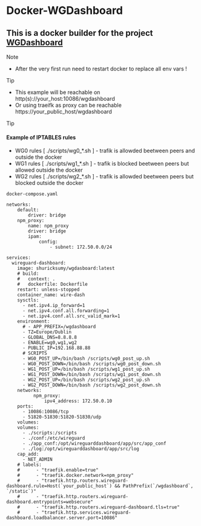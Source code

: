# Docker-WGDashboard

##  This is a docker builder for the project [**WGDashboard**](https://github.com/donaldzou/WGDashboard)

> [!NOTE]
> - After the very first run need to restart docker to replace all env vars !

> [!TIP]
> - This example will be reachable on http(s)://your_host:10086/wgdashboard
> - Or using traeifk as proxy can be reachable https://your_public_host/wgdashboard

> [!TIP]
> #### Example of IPTABLES rules
> - WG0 rules [ ./scripts/wg0_*.sh ] - trafik is allowded beetween peers and outside the docker
> - WG1 rules [ ./scripts/wg1_*.sh ] - trafik is blocked beetween peers but allowed outside the docker
> - WG2 rules [ ./scripts/wg2_*.sh ] - trafik is allowded beetween peers but blocked outside the docker


`docker-compose.yaml`
```
networks:
    default:
        driver: bridge
    npm_proxy:
        name: npm_proxy
        driver: bridge
        ipam:
            config:
                - subnet: 172.50.0.0/24

services:
  wireguard-dashboard:
    image: shuricksumy/wgdasboard:latest
    # build:
    #   context: .
    #   dockerfile: Dockerfile
    restart: unless-stopped
    container_name: wire-dash
    sysctls:
      - net.ipv4.ip_forward=1
      - net.ipv4.conf.all.forwarding=1
      - net.ipv4.conf.all.src_valid_mark=1
    environment:
      # - APP_PREFIX=/wgdashboard
      - TZ=Europe/Dublin
      - GLOBAL_DNS=8.8.8.8
      - ENABLE=wg0,wg1,wg2
      - PUBLIC_IP=192.168.88.88
      # SCRIPTS
      - WG0_POST_UP=/bin/bash /scripts/wg0_post_up.sh
      - WG0_POST_DOWN=/bin/bash /scripts/wg0_post_down.sh
      - WG1_POST_UP=/bin/bash /scripts/wg1_post_up.sh
      - WG1_POST_DOWN=/bin/bash /scripts/wg1_post_down.sh
      - WG2_POST_UP=/bin/bash /scripts/wg2_post_up.sh
      - WG2_POST_DOWN=/bin/bash /scripts/wg2_post_down.sh
    networks:
          npm_proxy:
              ipv4_address: 172.50.0.10
    ports:
      - 10086:10086/tcp
      - 51820-51830:51820-51830/udp
    volumes:
    volumes:
      - ./scripts:/scripts
      - ./conf:/etc/wireguard
      - ./app_conf:/opt/wireguarddashboard/app/src/app_conf
      - ./log:/opt/wireguarddashboard/app/src/log
    cap_add:
      - NET_ADMIN
    # labels:
    #      - "traefik.enable=true"
    #      - "traefik.docker.network=npm_proxy"
    #      - "traefik.http.routers.wireguard-dashboard.rule=Host(`your_public_host`) && PathPrefix(`/wgdashboard`, `/static`)"
    #      - "traefik.http.routers.wireguard-dashboard.entrypoints=websecure"
    #      - "traefik.http.routers.wireguard-dashboard.tls=true"
    #      - "traefik.http.services.wireguard-dashboard.loadbalancer.server.port=10086"
```

